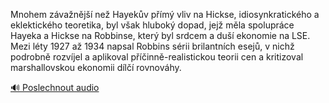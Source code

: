 
Mnohem závažnější než Hayekův přímý vliv na Hickse, idiosynkratického a eklektického teoretika, byl však hluboký dopad, jejž měla spolupráce Hayeka a Hickse na Robbinse, který byl srdcem a duší ekonomie na LSE. Mezi léty 1927 až 1934 napsal Robbins sérii brilantních esejů, v nichž podrobně rozvíjel a aplikoval příčinně-realistickou teorii cen a kritizoval marshallovskou ekonomii dílčí rovnováhy.

[🔊 Poslechnout audio](/data/7-paragraphs/audio/chapter_181/para_002-Mnohem-zvanj-ne-Hayekv-pm-vliv-na-Hickse.mp3)
